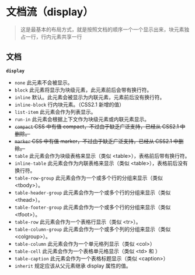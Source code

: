 # 文档流（display）

> 这是最基本的布局方式，就是按照文档的顺序一个一个显示出来，块元素独占一行，行内元素共享一行

## 文档

**`display`**

- `none` 此元素不会被显示。
- `block` 此元素将显示为块级元素，此元素前后会带有换行符。
- `inline` 默认。此元素会被显示为内联元素，元素前后没有换行符。
- `inline-block` 行内块元素。（CSS2.1 新增的值）
- `list-item` 此元素会作为列表显示。
- `run-in` 此元素会根据上下文作为块级元素或内联元素显示。
- ~~`compact` CSS 中有值 compact，不过由于缺乏广泛支持，已经从 CSS2.1 中删除。~~
- ~~`marker` CSS 中有值 marker，不过由于缺乏广泛支持，已经从 CSS2.1 中删除。~~
- `table` 此元素会作为块级表格来显示（类似 \<table>），表格前后带有换行符。
- `inline-table` 此元素会作为内联表格来显示（类似 \<table>），表格前后没有换行符。
- `table-row-group` 此元素会作为一个或多个行的分组来显示（类似 \<tbody>）。
- `table-header-group` 此元素会作为一个或多个行的分组来显示（类似 \<thead>）。
- `table-footer-group` 此元素会作为一个或多个行的分组来显示（类似 \<tfoot>）。
- `table-row` 此元素会作为一个表格行显示（类似 \<tr>）。
- `table-column-group` 此元素会作为一个或多个列的分组来显示（类似 \<colgroup>）。
- `table-column` 此元素会作为一个单元格列显示（类似 \<col>）
- `table-cell` 此元素会作为一个表格单元格显示（类似 \<td> 和 <th>）
- `table-caption` 此元素会作为一个表格标题显示（类似 \<caption>）
- `inherit` 规定应该从父元素继承 display 属性的值。
